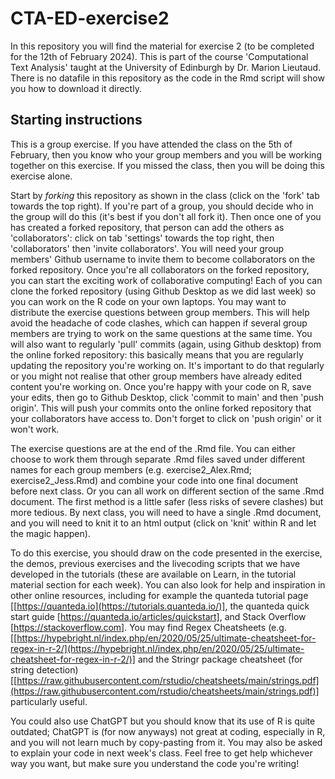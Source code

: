 # CTA-ED-exercise2
In this repository you will find the material for exercise 2 (to be completed for the 12th of February 2024). This is part of the course 'Computational Text Analysis' taught at the University of Edinburgh by Dr. Marion Lieutaud. There is no datafile in this repository as the code in the Rmd script will show you how to download it directly.

## Starting instructions
This is a group exercise. If you have attended the class on the 5th of February, then you know who your group members and you will be working together on this exercise. If you missed the class, then you will be doing this exercise alone.

Start by *forking* this repository as shown in the class (click on the 'fork' tab towards the top right). If you're part of a group, you should decide who in the group will do this (it's best if you don't all fork it). Then once one of you has created a forked repository, that person can add the others as 'collaborators': click on tab 'settings' towards the top right, then 'collaborators' then 'invite collaborators'. You will need your group members' Github username to invite them to become collaborators on the forked repository. Once you're all collaborators on the forked repository, you can start the exciting work of collaborative computing! Each of you can clone the forked repository (using Github Desktop as we did last week) so you can work on the R code on your own laptops. You may want to distribute the exercise questions between group members. This will help avoid the headache of code clashes, which can happen if several group members are trying to work on the same questions at the same time. You will also want to regularly 'pull' commits (again, using Github desktop) from the online forked repository: this basically means that you are regularly updating the repository you're working on. It's important to do that regularly or you might not realise that other group members have already edited content you're working on. Once you're happy with your code on R, save your edits, then go to Github Desktop, click 'commit to main' and then 'push origin'. This will push your commits onto the online forked repository that your collaborators have access to. Don't forget to click on 'push origin' or it won't work. 

The exercise questions are at the end of the .Rmd file. You can either choose to work them through separate .Rmd files saved under different names for each group members (e.g. exercise2_Alex.Rmd; exercise2_Jess.Rmd) and combine your code into one final document before next class. Or you can all work on different section of the same .Rmd document. The first method is a little safer (less risks of severe clashes) but more tedious. By next class, you will need to have a single .Rmd document, and you will need to knit it to an html output (click on 'knit' within R and let the magic happen).

To do this exercise, you should draw on the code presented in the exercise, the demos, previous exercises and the livecoding scripts that we have developed in the tutorials (these are available on Learn, in the tutorial material section for each week). You can also look for help and inspiration in other online resources, including for example the quanteda tutorial page [[https://quanteda.io](https://tutorials.quanteda.io/)], the quanteda quick start guide [https://quanteda.io/articles/quickstart], and Stack Overflow [https://stackoverflow.com]. You may find Regex Cheatsheets (e.g. [[https://hypebright.nl/index.php/en/2020/05/25/ultimate-cheatsheet-for-regex-in-r-2/](https://hypebright.nl/index.php/en/2020/05/25/ultimate-cheatsheet-for-regex-in-r-2/)] and the Stringr package cheatsheet (for string detection) [[https://raw.githubusercontent.com/rstudio/cheatsheets/main/strings.pdf](https://raw.githubusercontent.com/rstudio/cheatsheets/main/strings.pdf)] particularly useful. 

You could also use ChatGPT but you should know that its use of R is quite outdated; ChatGPT is (for now anyways) not great at coding, especially in R, and you will not learn much by copy-pasting from it. You  may also be asked to explain your code in next week's class. Feel free to get help whichever way you want, but make sure you understand the code you're writing!

